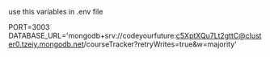 use this variables in .env file

PORT=3003
DATABASE_URL='mongodb+srv://codeyourfuture:c5XptXQu7Lt2gttC@cluster0.tzeiy.mongodb.net/courseTracker?retryWrites=true&w=majority'
